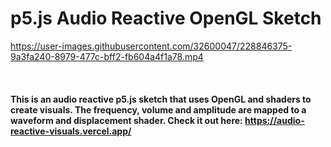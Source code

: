 # p5.js Audio Reactive OpenGL Sketch



https://user-images.githubusercontent.com/32600047/228846375-9a3fa240-8979-477c-bff2-fb604a4f1a78.mp4

<br>


#### This is an audio reactive p5.js sketch that uses OpenGL and shaders to create visuals. The frequency, volume and amplitude are mapped to a waveform and displacement shader. Check it out here: https://audio-reactive-visuals.vercel.app/
